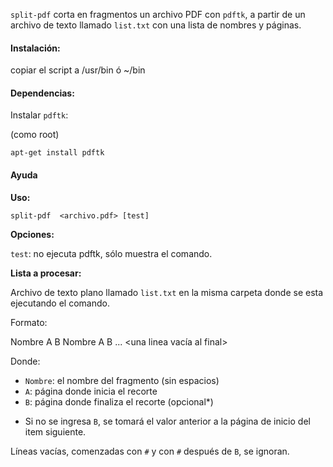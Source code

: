 `split-pdf` corta en fragmentos un archivo PDF con `pdftk`, a partir de un archivo de texto llamado `list.txt` con una lista de nombres y páginas.

#### Instalación:

copiar el script a /usr/bin ó ~/bin


#### Dependencias:

Instalar `pdftk`:

(como root)

    apt-get install pdftk

#### Ayuda

**Uso:**

    split-pdf  <archivo.pdf> [test]

**Opciones:**

`test`: no ejecuta pdftk, sólo muestra el comando.

**Lista a procesar:**

Archivo de texto plano llamado `list.txt` en la misma carpeta donde se esta ejecutando el comando.

Formato:

   Nombre A B
   Nombre A B
   ...
   <una linea vacía al final>

Donde:

 - `Nombre`: el nombre del fragmento (sin espacios)
 - `A`: página donde inicia el recorte
 - `B`: página donde finaliza el recorte (opcional*)

* Si no se ingresa `B`, se tomará el valor anterior
a la página de inicio del item siguiente.

Líneas vacías, comenzadas con `#` y con `#` después de `B`, 
se ignoran.
